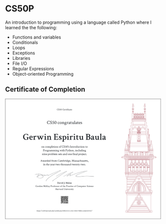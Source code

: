 # CS50P

An introduction to programming using a language called Python where I learned the the following:

- Functions and variables
- Conditionals
- Loops
- Exceptions
- Libraries
- File I/O
- Regular Expressions
- Object-oriented Programming

## Certificate of Completion

![Certificate](certificate-of-completion.png)
